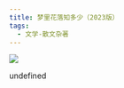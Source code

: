 ```yaml
---
title: 梦里花落知多少（2023版）
tags:
  - 文学-散文杂著
---
```


![](https://cdn.weread.qq.com/weread/cover/80/cpplatform_aj3ciglcr6nx9yvs9uqdst/s_cpplatform_aj3ciglcr6nx9yvs9uqdst1680094093.jpg)

undefined